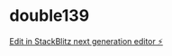 # double139

[Edit in StackBlitz next generation editor ⚡️](https://stackblitz.com/~/github.com/kvartiil/double139)